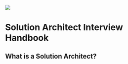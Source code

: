 ![](https://github.com/nclsprsn/solution-architect-interview-handbook/workflows/Build/badge.svg)

# Solution Architect Interview Handbook

## What is a Solution Architect?



 
